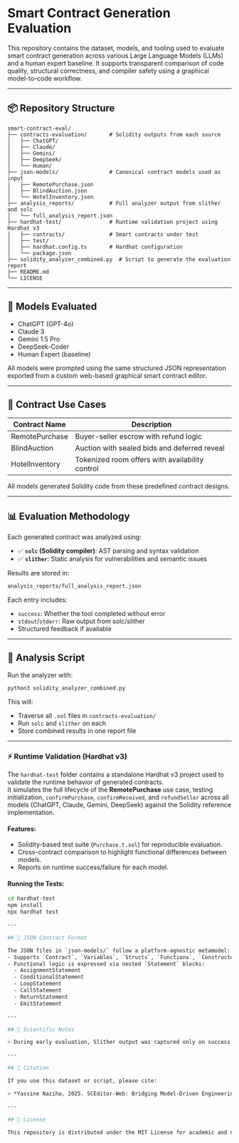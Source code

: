 # Smart Contract Generation Evaluation

This repository contains the dataset, models, and tooling used to evaluate smart contract generation across various Large Language Models (LLMs) and a human expert baseline. It supports transparent comparison of code quality, structural correctness, and compiler safety using a graphical model-to-code workflow.

---

## 📦 Repository Structure

```
smart-contract-eval/
├── contracts-evaluation/       # Solidity outputs from each source
│   ├── ChatGPT/
│   ├── Claude/
│   ├── Gemini/
│   ├── DeepSeek/
│   └── Human/
├── json-models/                # Canonical contract models used as input
│   ├── RemotePurchase.json
│   ├── BlindAuction.json
│   └── HotelInventory.json
├── analysis_reports/           # Full analyzer output from slither and solc
│   └── full_analysis_report.json
├── hardhat-test/               # Runtime validation project using Hardhat v3
│   ├── contracts/              # Smart contracts under test
│   ├── test/                   
│   ├── hardhat.config.ts       # Hardhat configuration
│   └── package.json            
├── solidity_analyzer_combined.py  # Script to generate the evaluation report
├── README.md
└── LICENSE
```

---

## 🧠 Models Evaluated

- ChatGPT (GPT-4o)
- Claude 3
- Gemini 1.5 Pro
- DeepSeek-Coder
- Human Expert (baseline)

All models were prompted using the same structured JSON representation exported from a custom web-based graphical smart contract editor.

---

## 🧱 Contract Use Cases

| Contract Name      | Description                                      |
|--------------------|--------------------------------------------------|
| RemotePurchase     | Buyer-seller escrow with refund logic            |
| BlindAuction       | Auction with sealed bids and deferred reveal     |
| HotelInventory     | Tokenized room offers with availability control  |

All models generated Solidity code from these predefined contract designs.

---

## 📊 Evaluation Methodology

Each generated contract was analyzed using:

- ✅ **`solc` (Solidity compiler)**: AST parsing and syntax validation
- ✅ **`slither`**: Static analysis for vulnerabilities and semantic issues

Results are stored in:
```bash
analysis_reports/full_analysis_report.json
```

Each entry includes:
- `success`: Whether the tool completed without error
- `stdout`/`stderr`: Raw output from solc/slither
- Structured feedback if available

---

## 🧪 Analysis Script

Run the analyzer with:
```bash
python3 solidity_analyzer_combined.py
```

This will:
- Traverse all `.sol` files in `contracts-evaluation/`
- Run `solc` and `slither` on each
- Store combined results in one report file

---

### ⚡ Runtime Validation (Hardhat v3)

The `hardhat-test` folder contains a standalone Hardhat v3 project used to validate the runtime behavior of generated contracts.  
It simulates the full lifecycle of the **RemotePurchase** use case, testing initialization, `confirmPurchase`, `confirmReceived`, and `refundSeller` across all models (ChatGPT, Claude, Gemini, DeepSeek) against the Solidity reference implementation.

#### Features:
- Solidity-based test suite (`Purchase.t.sol`) for reproducible evaluation.
- Cross-contract comparison to highlight functional differences between models.
- Reports on runtime success/failure for each model.

#### Running the Tests:
```bash
cd hardhat-test
npm install
npx hardhat test

---

## 📐 JSON Contract Format

The JSON files in `json-models/` follow a platform-agnostic metamodel:
- Supports `Contract`, `Variables`, `Structs`, `Functions`, `Constructor`
- Functional logic is expressed via nested `Statement` blocks:
  - AssignmentStatement
  - ConditionalStatement
  - LoopStatement
  - CallStatement
  - ReturnStatement
  - EmitStatement

---

## 🔬 Scientific Notes

> During early evaluation, Slither output was captured only on success. In this final version, we store both stdout and stderr, ensuring all partial or failed diagnostics are visible in the unified report.

---

## 🧾 Citation

If you use this dataset or script, please cite:

> *Yassine Naziha, 2025. SCEditor-Web: Bridging Model-Driven Engineering and Generative AI for Smart Contract Development*

---

## 📄 License

This repository is distributed under the MIT License for academic and non-commercial use.
